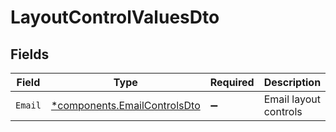 # LayoutControlValuesDto


## Fields

| Field                                                                       | Type                                                                        | Required                                                                    | Description                                                                 |
| --------------------------------------------------------------------------- | --------------------------------------------------------------------------- | --------------------------------------------------------------------------- | --------------------------------------------------------------------------- |
| `Email`                                                                     | [*components.EmailControlsDto](../../models/components/emailcontrolsdto.md) | :heavy_minus_sign:                                                          | Email layout controls                                                       |